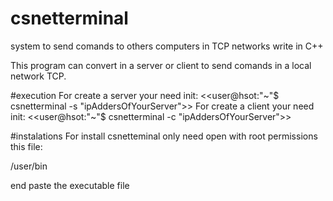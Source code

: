 # csnetterminal
system to send comands to others computers in TCP networks write in C++


This program can convert in a server or client to send comands in a local network TCP. 

#execution
For create a server your need init:
<<user@hsot:"~"$ csnetterminal -s "ipAddersOfYourServer">>
For create a client your need init:
<<user@hsot:"~"$ csnetterminal -c "ipAddersOfYourServer">>

#instalations 
For install csnetteminal only need open with root permissions this file:

/user/bin 

end paste the executable file
